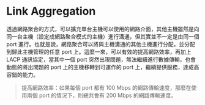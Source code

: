 # Link Aggregation
透過網路聚合的方式，可以擴充單台主機可以使用的網路介面，其他主機雖然是向同一台主機（設定成網路聚合模式的主機）進行溝通，但其實並不一定是由同一個 port 進行。也就是說，網路聚合可以將與主機溝通的其他主機進行分配，並分配到歸此主機管理的任意 port 上。這麼一來，可以有效的提高網路效率，再加上 LACP 通訊協定，當其中一個 port 突然出現問題，無法繼續進行數據傳輸，也會動態的將出問題的 port 上的主機移轉到可運作的 port 上，繼續提供服務，達成高容錯的能力。

> 提高網路效率：如果每個 port 都有 100 Mbps 的網路傳輸速度，那麼在使用兩個 port 的情況下，則總共會有 200 Mbps 的網路傳輸速度。